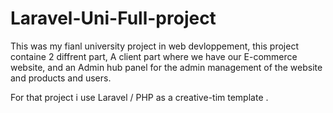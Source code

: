 # Laravel-Uni-Full-project
This was my fianl university project in web devloppement, this project containe 2 diffrent part, A client part where we have our E-commerce website, and an Admin hub panel for the admin management of the website and products and users.


For that project i use Laravel / PHP as a creative-tim template .
